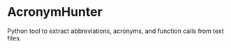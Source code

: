 # AcronymHunter
Python tool to extract abbreviations, acronyms, and function calls from text files.
